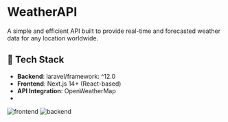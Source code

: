 # WeatherAPI
A simple and efficient API built to provide real-time and forecasted weather data for any location worldwide.

## 🧰 Tech Stack

- **Backend**: laravel/framework: ^12.0
- **Frontend**: Next.js 14+ (React-based)
- **API Integration**: OpenWeatherMap
- 
![frontend](https://github.com/user-attachments/assets/8928048d-8d2b-4755-b823-1fe2565e1cc1)
![backend](https://github.com/user-attachments/assets/ec013639-1d10-4f7e-ac18-67c06176b443)
